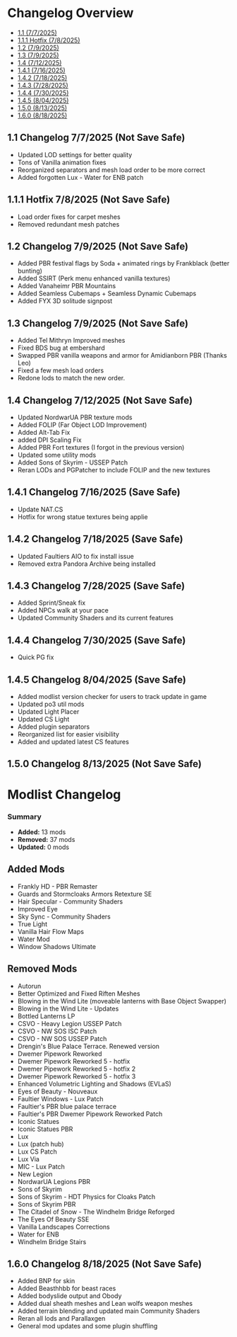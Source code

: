 # Changelog Overview

- [1.1 (7/7/2025)](#11-changelog-772025-not-save-safe)
- [1.1.1 Hotfix (7/8/2025)](#111-hotfix-782025-not-save-safe)
- [1.2 (7/9/2025)](#12-changelog-792025-not-save-safe)
- [1.3 (7/9/2025)](#13-changelog-792025-not-save-safe)
- [1.4 (7/12/2025)](#14-changelog-7122025-not-save-safe)
- [1.4.1 (7/16/2025)](#141-changelog-7162025-save-safe)
- [1.4.2 (7/18/2025)](#142-changelog-7182025-save-safe)
- [1.4.3 (7/28/2025)](#143-changelog-7282025-save-safe)
- [1.4.4 (7/30/2025)](#144-changelog-7302025-save-safe)
- [1.4.5 (8/04/2025)](#145-changelog-8042025-save-safe)
- [1.5.0 (8/13/2025)](#150-changelog-8132025-not-save-safe)
- [1.6.0 (8/18/2025)](#160-changelog-8182025-not-save-safe)

## 1.1 Changelog 7/7/2025 (Not Save Safe)

- Updated LOD settings for better quality
- Tons of Vanilla animation fixes
- Reorganized separators and mesh load order to be more correct
- Added forgotten Lux - Water for ENB patch

## 1.1.1 Hotfix 7/8/2025 (Not Save Safe)

- Load order fixes for carpet meshes
- Removed redundant mesh patches

## 1.2 Changelog 7/9/2025 (Not Save Safe)

- Added PBR festival flags by Soda + animated rings by Frankblack (better bunting)
- Added SSIRT (Perk menu enhanced vanilla textures)
- Added Vanaheimr PBR Mountains
- Added Seamless Cubemaps + Seamless Dynamic Cubemaps
- Added FYX 3D solitude signpost

## 1.3 Changelog 7/9/2025 (Not Save Safe)

- Added Tel Mithryn Improved meshes
- Fixed BDS bug at embershard
- Swapped PBR vanilla weapons and armor for Amidianborn PBR (Thanks Leo)
- Fixed a few mesh load orders
- Redone lods to match the new order.

## 1.4 Changelog 7/12/2025 (Not Save Safe)

- Updated NordwarUA PBR texture mods
- Added FOLIP (Far Object LOD Improvement)
- Added Alt-Tab Fix
- added DPI Scaling Fix
- Added PBR Fort textures (I forgot in the previous version)
- Updated some utility mods
- Added Sons of Skyrim - USSEP Patch
- Reran LODs and PGPatcher to include FOLIP and the new textures

## 1.4.1 Changelog 7/16/2025 (Save Safe)

- Update NAT.CS
- Hotfix for wrong statue textures being applie

## 1.4.2 Changelog 7/18/2025 (Save Safe)

- Updated Faultiers AIO to fix install issue
- Removed extra Pandora Archive being installed

## 1.4.3 Changelog 7/28/2025 (Save Safe)

- Added Sprint/Sneak fix
- Added NPCs walk at your pace
- Updated Community Shaders and its current features

## 1.4.4 Changelog 7/30/2025 (Save Safe)

- Quick PG fix

 ## 1.4.5 Changelog 8/04/2025 (Save Safe)

- Added modlist version checker for users to track update in game
- Updated po3 util mods
- Updated Light Placer
- Updated CS Light
- Added plugin separators
- Reorganized list for easier visibility
- Added and updated latest CS features

 ## 1.5.0 Changelog 8/13/2025 (Not Save Safe)

 # Modlist Changelog

### Summary
- **Added:** 13 mods
- **Removed:** 37 mods
- **Updated:** 0 mods

## Added Mods

- Frankly HD - PBR Remaster
- Guards and Stormcloaks Armors Retexture SE
- Hair Specular - Community Shaders
- Improved Eye
- Sky Sync - Community Shaders
- True Light
- Vanilla Hair Flow Maps
- Water Mod
- Window Shadows Ultimate

## Removed Mods

- Autorun
- Better Optimized and Fixed Riften Meshes
- Blowing in the Wind Lite (moveable lanterns with Base Object Swapper)
- Blowing in the Wind Lite - Updates
- Bottled Lanterns LP
- CSVO - Heavy Legion USSEP Patch
- CSVO - NW SOS ISC Patch
- CSVO - NW SOS USSEP Patch
- Drengin's Blue Palace Terrace. Renewed version
- Dwemer Pipework Reworked
- Dwemer Pipework Reworked 5 - hotfix
- Dwemer Pipework Reworked 5 - hotfix 2
- Dwemer Pipework Reworked 5 - hotfix 3
- Enhanced Volumetric Lighting and Shadows (EVLaS)
- Eyes of Beauty - Nouveaux
- Faultier Windows - Lux Patch
- Faultier's PBR blue palace terrace
- Faultier's PBR Dwemer Pipework Reworked Patch
- Iconic Statues
- Iconic Statues PBR
- Lux
- Lux (patch hub)
- Lux CS Patch
- Lux Via
- MIC - Lux Patch
- New Legion
- NordwarUA Legions PBR
- Sons of Skyrim
- Sons of Skyrim - HDT Physics for Cloaks Patch
- Sons of Skyrim PBR
- The Citadel of Snow - The Windhelm Bridge Reforged
- The Eyes Of Beauty SSE
- Vanilla Landscapes Corrections
- Water for ENB
- Windhelm Bridge Stairs

## 1.6.0 Changelog 8/18/2025 (Not Save Safe)

- Added BNP for skin
- Added Beasthhbb for beast races
- Added bodyslide output and Obody
- Added dual sheath meshes and Lean wolfs weapon meshes
- Added terrain blending and updated main Community Shaders
- Reran all lods and Parallaxgen
- General mod updates and some plugin shuffling
